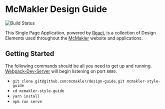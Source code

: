 # McMakler Design Guide
![Build Status](https://travis-ci.org/mcmakler/design-guide.svg?branch=develop "Build Status")

This Single Page Application, powered by [React](https://github.com/facebook/react), is a collection of Design Elements used throughout the [McMakler](https://www.mcmakler.de/) website and applications.

## Getting Started

The following commands should be all you need to get up and running. [Webpack-Dev-Server](https://github.com/webpack/webpack-dev-server) will begin listening on port `8080`.
* `git clone git@github.com:mcmakler/design-guide.git mcmakler-style-guide`
* `cd mcmakler-style-guide`
* `yarn install`
* `npm run serve`